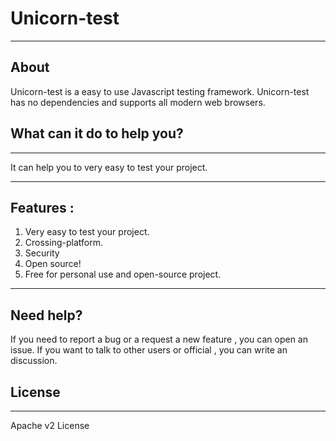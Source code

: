 # Unicorn-test
---
## About

Unicorn-test is a easy to use Javascript testing framework. Unicorn-test has no dependencies and supports all modern web browsers.


## What can it do to help you?
---
It can help you to very easy to test your project. 

---
## Features :
1. Very easy to test your project.
2. Crossing-platform.
3. Security
4. Open source!
5. Free for personal use and open-source project.



---
## Need help?
If you need to report a bug or a request a new feature , you can open an issue.
If you want to talk to other users or official , you can write an discussion.

## License

----

Apache v2 License
